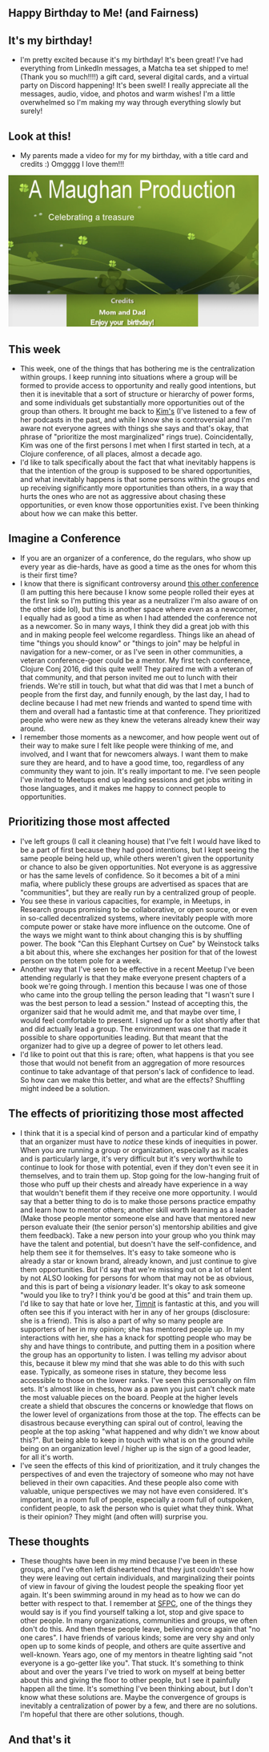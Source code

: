 ## Happy Birthday to Me! (and Fairness)

## It's my birthday!
- I'm pretty excited because it's my birthday! It's been great! I've had everything from LinkedIn messages, a Matcha tea set shipped to me! (Thank you so much!!!!)
  a gift card, several digital cards, and a virtual party on Discord happening! It's been swell! I really appreciate all the messages, audio, vidoe, and photos and
  warm wishes! I'm a little overwhelmed so I'm making my way through everything slowly but surely!
  
## Look at this!
- My parents made a video for my for my birthday, with a title card and credits :) Omgggg I love them!!!

<img src="/images/birthday21.png" width="500">

## This week
- This week, one of the things that has bothering me is the centralization within groups. I keep running into situations where a group will be formed to provide
  access to opportunity and really good intentions, but then it is inevitable that a sort of structure or hierarchy of power forms, and some individuals get 
  substantially more opportunities out of the group than others. It brought me back to [Kim's](https://hashtagcauseascene.com/podcast/) (I've listened to a few of her podcasts in the past, and while I know
  she is controversial and I'm aware not everyone agrees with things she says and that's okay, that phrase of "prioritize the most marginalized" rings true).
  Coincidentally, Kim was one of the first persons I met when I first started in tech, at a Clojure conference, of all places, almost a decade ago.
- I'd like to talk specifically about the fact that what inevitably happens is that the intention of the group is supposed to be shared opportunities, and what
  inevitably happens is that some persons within the groups end up receiving significantly more opportunities than others, in a way that hurts the ones who are 
  not as aggressive about chasing these opportunities, or even know those opportunities exist. I've been thinking about how we can make this better.
  
## Imagine a Conference
- If you are an organizer of a conference, do the regulars, who show up every year as die-hards, have as good a time as the ones for whom this is their first time?
- I know that there is significant controversy around [this other conference](https://kammitama5.github.io/Saturday-May-27th/) (I am putting this here because I know some people rolled their eyes at the first link
  so I'm putting this year as a neutralizer I'm also aware of on the other side lol), but this is another space where *even* as a newcomer, I equally had as 
  good a time as when I had attended the conference not as a newcomer. So in many ways, I think they did a great job with this and in making people feel welcome
  regardless. Things like an ahead of time "things you should know" or "things to join" may be helpful in navigation for a new-comer, or as I've seen in other
  communities, a veteran conference-goer could be a mentor. My first tech conference, Clojure Conj 2016, did this quite well! They paired me with a veteran of
  that community, and that person invited me out to lunch with their friends. We're still in touch, but what that did was that I met a bunch of people from the
  first day, and funnily enough, by the last day, I had to decline because I had met new friends and wanted to spend time with them and overall had a fantastic time
  at that conference. They prioritized people who were new as they knew the veterans already knew their way around.
- I remember those moments as a newcomer, and how people went out of their way to make sure I felt like people were thinking of me, and involved, and I want that
  for newcomers always. I want them to make sure they are heard, and to have a good time, too, regardless of any community they want to join. It's really important
  to me. I've seen people I've invited to Meetups end up leading sessions and get jobs writing in those languages, and it makes me happy to connect people to opportunities. 

## Prioritizing those most affected
- I've left groups (I call it cleaning house) that I've felt I would have liked to be a part of first because they had good intentions, but I kept seeing the 
  same people being held up, while others weren't given the opportunity or chance to also be given opportunities. Not everyone is as aggressive or has the same
  levels of confidence. So it becomes a bit of a mini mafia, where publicly these groups are advertised as spaces that are "communities", but they are really run
  by a centralized group of people.
- You see these in various capacities, for example, in Meetups, in Research groups promising to be collaborative, or open source, or even in so-called decentralized
  systems, where inevitably people with more compute power or stake have more influence on the outcome. One of the ways we might want to think about changing this
  is by shuffling power. The book "Can this Elephant Curtsey on Cue" by Weinstock talks a bit about this, where she exchanges her position for that of the lowest
  person on the totem pole for a week.
- Another way that I've seen to be effective in a recent Meetup I've been attending regularly is that they make everyone present chapters of a book we're going
  through. I mention this because I was one of those who came into the group telling the person leading that "I wasn't sure I was the best person to lead a session."
  Instead of accepting this, the organizer said that he would admit me, and that maybe over time, I would feel comfortable to present. I signed up for a slot 
  shortly after that and did actually lead a group. The environment was one that made it possible to share opportunities leading. But that meant that the organizer
  had to give up a degree of power to let others lead.
- I'd like to point out that this is rare; often, what happens is that you see those that would not benefit from an aggregation of more resources continue to
  take advantage of that person's lack of confidence to lead. So how can we make this better, and what are the effects? Shuffling might indeed be a solution.

## The effects of prioritizing those most affected
- I think that it is a special kind of person and a particular kind of empathy that an organizer must have to *notice* these kinds of inequities in power. 
  When you are running a group or organization, especially as it scales and is particularly large, it's very difficult but it's very worthwhile to continue
  to look for those with potential, even if they don't even see it in themselves, and to train them up. Stop going for the low-hanging fruit of those who
  puff up their chests and already have experience in a way that wouldn't benefit them if they receive one more opportunity. I would say that a better thing to do is to make those persons practice empathy and learn how to mentor others; another skill worth learning as a leader (Make those people mentor someone else and have that mentored new person evaluate their (the senior person's) mentorship abilities and give them feedback). Take a new person into your group
  who you think may have the talent and potential, but doesn't have the self-confidence, and help them see it for themselves. It's easy to take someone who
  is already a star or known brand, already known, and just continue to give them opportunities. But I'd say that we're missing out on a lot of talent by not ALSO looking for persons
  for whom that may not be as obvious, and this is part of being a *visionary* leader. It's okay to ask someone "would you like to try? I think you'd be good at this" and train them up. I'd like to say that hate or love her, [Timnit](https://en.wikipedia.org/wiki/Timnit_Gebru) is fantastic at this, and you will often see this if you interact with her in any of her groups (disclosure: she is a friend). This is also a part of why so many people are supporters of her in my opinion; she has mentored people up. In my interactions with her, she has a knack for spotting people who may be shy and have things to contribute, and putting them in a position where the group has an opportunity to listen. I was telling my advisor about this, because it blew my mind that she was able to do this with such ease.
Typically, as someone rises in stature, they become less accessible to those on the lower ranks. I've seen this personally on film sets. It's almost like in chess,
how as a pawn you just can't check mate the most valuable pieces on the board. People at the higher levels create a shield that obscures the concerns or knowledge 
that flows on the lower level of organizations from those at the top. The effects can be disastrous because everything can spiral out of control, leaving the people
at the top asking "what happened and why didn't we know about this?".
But being able to keep in touch with what is on the ground while being on an organization level / higher up is the sign of a good leader, for all it's worth.
- I've seen the effects of this kind of prioritization, and it truly changes the perspectives of and even the trajectory of someone who may not have believed in their
  own capacities. And these people also come with valuable, unique perspectives we may not have even considered. It's important, in a room full of people,
  especially a room full of outspoken, confident people, to ask the person who is quiet what they think. What is their opinion? They might (and often will) surprise you.
  
## These thoughts
- These thoughts have been in my mind because I've been in these groups, and I've often left disheartened that they just couldn't see how they were leaving out
  certain individuals, and marginalizing their points of view in favour of giving the loudest people the speaking floor yet again. It's been swimming around
  in my head as to how we can do better with respect to that. I remember at [SFPC](https://sfpc.io/), one of the things they would say is if you find yourself
  talking a lot, stop and give space to other people. In many organizations, communities and groups, we often don't do this. And then these people leave, believing
  once again that "no one cares". I have friends of various kinds; some are very shy and only open up to some kinds of people, and others are quite assertive and well-known. Years ago, one of my mentors in theatre lighting said "not everyone is a go-getter like you". That stuck. It's something to think about and over the years I've tried to work on myself at being better about this and giving the floor to other people, but I see it painfully happen all the time. 
  It's something I've been thinking about, but I don't know what these solutions are. Maybe the convergence of groups is inevitably a centralization of power
  by a few, and there are no solutions. I'm hopeful that there are other solutions, though.
  
## And that's it
 
  
  
  
  

